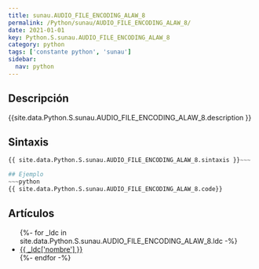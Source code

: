 ```yaml
---
title: sunau.AUDIO_FILE_ENCODING_ALAW_8
permalink: /Python/sunau/AUDIO_FILE_ENCODING_ALAW_8/
date: 2021-01-01
key: Python.S.sunau.AUDIO_FILE_ENCODING_ALAW_8
category: python
tags: ['constante python', 'sunau']
sidebar: 
  nav: python
---
```


## Descripción
{{site.data.Python.S.sunau.AUDIO_FILE_ENCODING_ALAW_8.description }}

## Sintaxis
~~~python
{{ site.data.Python.S.sunau.AUDIO_FILE_ENCODING_ALAW_8.sintaxis }}~~~

## Ejemplo
~~~python
{{ site.data.Python.S.sunau.AUDIO_FILE_ENCODING_ALAW_8.code}}
~~~

## Artículos
<ul>
{%- for _ldc in site.data.Python.S.sunau.AUDIO_FILE_ENCODING_ALAW_8.ldc -%}
   <li>
       <a href="{{_ldc['url'] }}">{{ _ldc['nombre'] }}</a>
   </li>
{%- endfor -%}
</ul>
